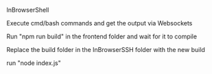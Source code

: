 InBrowserShell

Execute cmd/bash commands and get the output via Websockets

Run "npm run build" in the frontend folder and wait for it to compile

Replace the build folder in the InBrowserSSH folder with the new build

run "node index.js"

